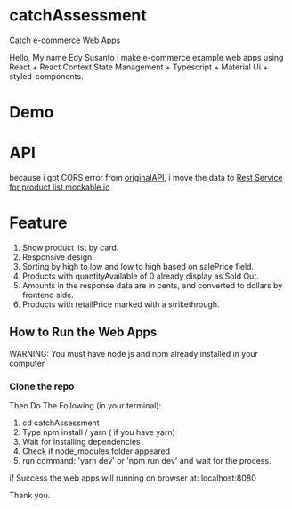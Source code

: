 # catchAssessment

Catch e-commerce Web Apps

Hello, My name Edy Susanto i make e-commerce example web apps using React + React Context State Management + Typescript + Material Ui + styled-components.

# Demo

# API
because i got CORS error from
[originalAPI](http://catch-code-challenge.s3-website-ap-southeast-2.amazonaws.com/challenge-3/response.json), i move the data to
[Rest Service for product list mockable.io]("https://demo3418193.mockable.io/product-list")

# Feature

1. Show product list by card.
2. Responsive design.
3. Sorting by high to low and low to high based on salePrice field.
4. Products with quantityAvailable of 0 already display as Sold Out.
5. Amounts in the response data are in cents, and converted to dollars by frontend side.
6. Products with retailPrice marked with a strikethrough.


## How to Run the Web Apps
WARNING: You must have node js and npm already installed in your computer
### Clone the repo

Then Do The Following (in your terminal):
1. cd catchAssessment
2. Type npm install / yarn ( if you have yarn)
3. Wait for installing dependencies
4. Check if node_modules folder appeared
5. run command: 'yarn dev' or  'npm run dev' and wait for the process.


if Success the web apps will running on browser at: localhost:8080

Thank you.



